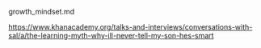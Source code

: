 growth_mindset.md

https://www.khanacademy.org/talks-and-interviews/conversations-with-sal/a/the-learning-myth-why-ill-never-tell-my-son-hes-smart

